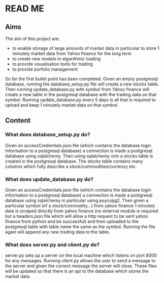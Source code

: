 # READ ME
## Aims
The aim of this project are:
* to enable storage of large amounts of market data in particular to store 1 minutely market data from Yahoo finance for the long term
* to create new models in algorithmic trading 
* to provide visualisation tools for trading
* to provide porfolio management 

So far the first bullet point has been completed. Given an empty postgresql database, running the database_setup.py file will create a new stocks table. Then running update_database.py with symbol from Yahoo finance will create a new table in the postgresql database with the trading data on that symbol. Running update_database.py every 5 days is all that is required to upload and keep 1 minutely market data on that symbol.  

## Content

### What does database_setup.py do?
Given an accessCredentials.json file (which contains the database login information to a postgresql database) a connection is made a postgresql database using sqlalchemy. Then using sqlalchemy orm a stocks table is created in the postgresql database. The stocks table contains many columns which fully describe a stock/commodities/currency etc. 

### What does update_database.py do?
Given an accessCredentials.json file (which contains the database login information to a postgresql database) a connection is made a postgresql database using sqlalchemy in particular using psycopg2. Then given a particular symbol (of a stock/commodity...) from yahoo finance 1 minutely data is scraped directly from yahoo finance (no external module is required but a headers.json file which will allow a http request to be sent yahoo finance from python and be successful) and then uploaded to the postgresql table with table name the same as the symbol. Running the file again will append any new trading data to the table.  

### What does server.py and client.py do?
server.py sets up a server on the local machine which listens on port 8000 for any messages. Running client.py allows the user to send a message to the server and given the correct message the server will close. These files will be updated so that there is an api to the database which stores the market data.
